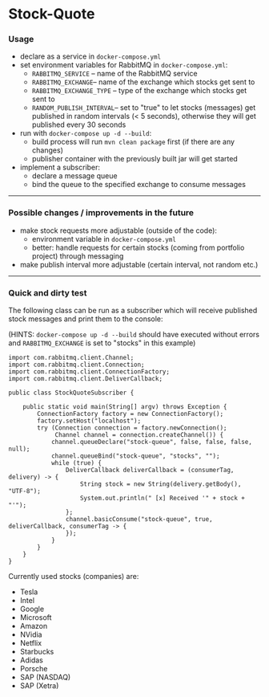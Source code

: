 # Stock-Quote

### Usage

- declare as a service in `docker-compose.yml`
- set environment variables for RabbitMQ in `docker-compose.yml`: 
  - `RABBITMQ_SERVICE` – name of the RabbitMQ service
  - `RABBITMQ_EXCHANGE`– name of the exchange which stocks get sent to
  - `RABBITMQ_EXCHANGE_TYPE` – type of the exchange which stocks get sent to
  - `RANDOM_PUBLISH_INTERVAL`– set to "true" to let stocks (messages) get published in random intervals (< 5 seconds), otherwise they will get published every 30 seconds 
- run with `docker-compose up -d --build`:
  - build process will run `mvn clean package` first (if there are any changes)
  - publisher container with the previously built jar will get started 
- implement a subscriber:
  - declare a message queue
  - bind the queue to the specified exchange to consume messages

---
 
### Possible changes / improvements in the future

- make stock requests more adjustable (outside of the code):
    - environment variable in `docker-compose.yml`
    - better: handle requests for certain stocks (coming from portfolio project) through messaging
- make publish interval more adjustable (certain interval, not random etc.)

---

### Quick and dirty test

The following class can be run as a subscriber which will receive published stock messages and print them to the console:

(HINTS: `docker-compose up -d --build` should have executed without errors and `RABBITMQ_EXCHANGE` is set to "stocks" in this example)

```
import com.rabbitmq.client.Channel;
import com.rabbitmq.client.Connection;
import com.rabbitmq.client.ConnectionFactory;
import com.rabbitmq.client.DeliverCallback;

public class StockQuoteSubscriber {

    public static void main(String[] argv) throws Exception {
        ConnectionFactory factory = new ConnectionFactory();
        factory.setHost("localhost");
        try (Connection connection = factory.newConnection();
             Channel channel = connection.createChannel()) {
            channel.queueDeclare("stock-queue", false, false, false, null);
            channel.queueBind("stock-queue", "stocks", "");
            while (true) {
                DeliverCallback deliverCallback = (consumerTag, delivery) -> {
                    String stock = new String(delivery.getBody(), "UTF-8");
                    System.out.println(" [x] Received '" + stock + "'");
                };
                channel.basicConsume("stock-queue", true, deliverCallback, consumerTag -> {
                });
            }
        }
    }
}
```
Currently used stocks (companies) are:
- Tesla
- Intel
- Google
- Microsoft
- Amazon
- NVidia
- Netflix
- Starbucks
- Adidas
- Porsche
- SAP (NASDAQ)
- SAP (Xetra)